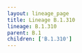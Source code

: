 ```yaml
---
layout: lineage_page
title: Lineage B.1.310
lineage: B.1.310
parent: B.1
children: ['B.1.310']
---
```


